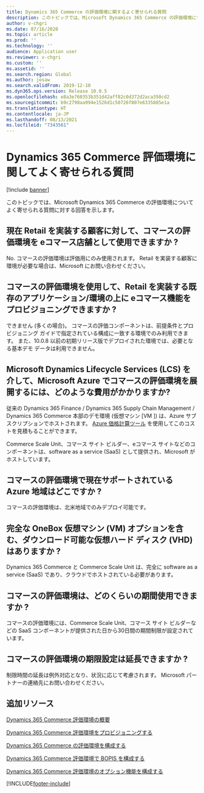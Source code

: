 ```yaml
---
title: Dynamics 365 Commerce の評価環境に関するよく寄せられる質問
description: このトピックでは、Microsoft Dynamics 365 Commerce の評価環境についてよく寄せられる質問に対する回答を示します。
author: v-chgri
ms.date: 07/16/2020
ms.topic: article
ms.prod: ''
ms.technology: ''
audience: Application user
ms.reviewer: v-chgri
ms.custom: ''
ms.assetid: ''
ms.search.region: Global
ms.author: josaw
ms.search.validFrom: 2019-12-10
ms.dyn365.ops.version: Release 10.0.5
ms.openlocfilehash: e8a3e760353b351d42aff82c0d372d2aca350cd2
ms.sourcegitcommit: b9c2798aa994e1526d1c50726f807e6335885e1a
ms.translationtype: HT
ms.contentlocale: ja-JP
ms.lasthandoff: 08/13/2021
ms.locfileid: "7343561"
---
```

# <a name="dynamics-365-commerce-evaluation-environment-faq"></a>Dynamics 365 Commerce 評価環境に関してよく寄せられる質問

[!include [banner](includes/banner.md)]

このトピックでは、Microsoft Dynamics 365 Commerce の評価環境についてよく寄せられる質問に対する回答を示します。

## <a name="can-we-use-the-commerce-evaluation-environment-as-an-e-commerce-storefront-for-customers-that-currently-implement-retail"></a>現在 Retail を実装する顧客に対して、コマースの評価環境を eコマース店舗として使用できますか ?

No. コマースの評価環境は評価用にのみ使用されます。 Retail を実装する顧客に環境が必要な場合は、Microsoft にお問い合わせください。

## <a name="can-the-commerce-evaluation-environment-be-used-to-provision-the-e-commerce-features-on-top-of-an-existing-applicationenvironment-that-implements-retail"></a>コマースの評価環境を使用して、Retail を実装する既存のアプリケーション/環境の上に eコマース機能をプロビジョニングできますか ?

できません (多くの場合)。 コマースの評価コンポーネントは、前提条件とプロビジョニング ガイドで指定されている構成に一致する環境でのみ利用できます。 また、10.0.8 以前の初期リリース版でデプロイされた環境では、必要となる基本デモ データは利用できません。 

## <a name="what-costs-are-involved-in-deploying-the-commerce-evaluation-environment-on-microsoft-azure-via-microsoft-dynamics-lifecycle-services-lcs"></a>Microsoft Dynamics Lifecycle Services (LCS) を介して、Microsoft Azure でコマースの評価環境を展開するには、どのような費用がかかりますか?

従来の Dynamics 365 Finance / Dynamics 365 Supply Chain Management / Dynamics 365 Commerce 本部のデモ環境 (仮想マシン \[VM \]) は、Azure サブスクリプションでホストされます。 [Azure 価格計算ツール](https://azure.microsoft.com/pricing/calculator/) を使用してこのコストを見積もることができます。

Commerce Scale Unit、コマース サイト ビルダー、eコマース サイトなどのコンポーネントは、software as a service (SaaS) として提供され、Microsoft がホストしています。

## <a name="which-azure-geographies-are-currently-supported-for-the-commerce-evaluation-environment"></a>コマースの評価環境で現在サポートされている Azure 地域はどこですか ?

コマースの評価環境は、北米地域でのみデプロイ可能です。

## <a name="is-there-a-downloadable-virtual-hard-disk-vhd-that-has-the-complete-onebox-virtual-machine-vm-option"></a>完全な OneBox 仮想マシン (VM) オプションを含む、ダウンロード可能な仮想ハード ディスク (VHD) はありますか ?

Dynamics 365 Commerce と Commerce Scale Unit は、完全に software as a service (SaaS) であり、クラウドでホストされている必要があります。

## <a name="how-long-can-the-commerce-evaluation-environment-be-used"></a>コマースの評価環境は、どのくらいの期間使用できますか ?

コマースの評価環境には、Commerce Scale Unit、コマース サイト ビルダーなどの SaaS コンポーネントが提供された日から30日間の期間制限が設定されています。

## <a name="can-i-extend-the-time-limit-for-my-commerce-evaluation-environment"></a>コマースの評価環境の期限設定は延長できますか ?

制限時間の延長は例外対応となり、状況に応じて考慮されます。 Microsoft パートナーの連絡先にお問い合わせください。

## <a name="additional-resources"></a>追加リソース

[Dynamics 365 Commerce 評価環境の概要](cpe-overview.md)

[Dynamics 365 Commerce 評価環境をプロビジョニングする](provisioning-guide.md)

[Dynamics 365 Commerce の評価環境を構成する](cpe-post-provisioning.md)

[Dynamics 365 Commerce 評価環境で BOPIS を構成する](cpe-bopis.md)

[Dynamics 365 Commerce 評価環境のオプション機能を構成する](cpe-optional-features.md)


[!INCLUDE[footer-include](../includes/footer-banner.md)]
